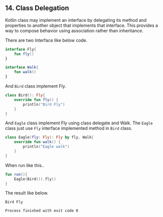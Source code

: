 ## 14. Class Delegation

Kotlin class may implement an interface by delegating its method and properties to another object that implements that interface.
This provides a way to compose behavior using association rather than inheritance. 

There are two Interface like below code.

~~~kotlin
interface Fly{
    fun fly()
}

interface Walk{
    fun walk()
}
~~~

And `Bird` class implement Fly.

~~~kotlin
class Bird(): Fly{
    override fun fly() {
        println("Bird Fly")
    }
}
~~~

And `Eagle` class implement Fly using class delegate and Walk.
The `Eagle` class just use `Fly` interface implemented method in `Bird` class. 
 
~~~kotlin
class Eagle(fly: Fly): Fly by fly, Walk{
    override fun walk() {
        println("Eagle walk")
    }
}
~~~

When run like this..

~~~kotlin
fun run(){
    Eagle(Bird()).fly()
}
~~~

The result like below.

~~~
Bird Fly

Process finished with exit code 0
~~~